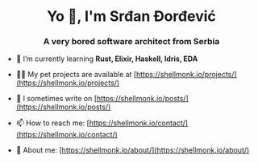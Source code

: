 <h1 align="center">Yo 👋, I'm Srđan Đorđević</h1>
<h3 align="center">A very bored software architect from Serbia</h3>

- 🌱 I’m currently learning **Rust, Elixir, Haskell, Idris, EDA**

- 👨‍💻 My pet projects are available at [https://shellmonk.io/projects/](https://shellmonk.io/projects/)

- 📝 I sometimes write on [https://shellmonk.io/posts/](https://shellmonk.io/posts/)

- 📫 How to reach me: [https://shellmonk.io/contact/](https://shellmonk.io/contact/)

- 📄 About me: [https://shellmonk.io/about/](https://shellmonk.io/about/)
